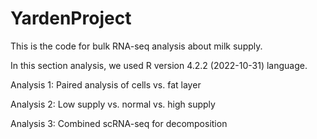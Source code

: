 # YardenProject
This is the code for bulk RNA-seq analysis about milk supply.

In this section analysis, we used R version 4.2.2 (2022-10-31) language.

Analysis 1: Paired analysis of cells vs. fat layer


Analysis 2: Low supply vs. normal vs. high supply


Analysis 3: Combined scRNA-seq for decomposition
